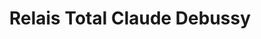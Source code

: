 ---
title: "Relais Total Claude Debussy"
url: /epinay-sur-seine/relais-total-claude-debussy/
shop: Lebensmittel
---
